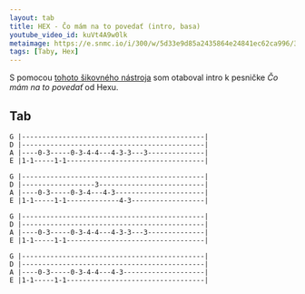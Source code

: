 ```yaml
---
layout: tab
title: HEX - Čo mám na to povedať (intro, basa)
youtube_video_id: kuVt4A9w0lk
metaimage: https://e.snmc.io/i/300/w/5d33e9d85a2435864e24841ec62ca996/3441177
tags: [Taby, Hex]
---
```

S pomocou [tohoto šikovného nástroja](https://www.lunaverus.com/) som otaboval intro k pesničke *Čo mám na to povedať* od Hexu.

## Tab
```
G |---------------------------------------------|
D |---------------------------------------------|
A |----0-3-----0-3-4-4---4-3-3---3--------------|
E |1-1-----1-1----------------------------------|

G |---------------------------------------------|
D |------------------3--------------------------|
A |----0-3-----0-3-4---4-3----------------------|
E |1-1-----1-1-------------4-3------------------|

G |---------------------------------------------|
D |---------------------------------------------|
A |----0-3-----0-3-4-4---4-3-3---3--------------|
E |1-1-----1-1----------------------------------|

G |---------------------------------------------|
D |---------------------------------------------|
A |----0-3-----0-3-4-4---4-3--------------------|
E |1-1-----1-1----------------------------------|
```
